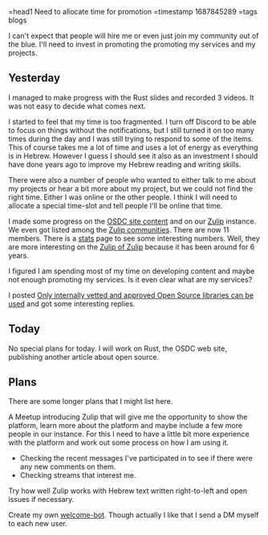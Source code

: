 =head1 Need to allocate time for promotion
=timestamp 1687845289
=tags blogs



I can't expect that people will hire me or even just join my community out of the blue. I'll need to invest in promoting the promoting my
services and my projects.



<h2>Yesterday</h2>

I managed to make progress with the Rust slides and recorded 3 videos. It was not easy to decide what comes next.

I started to feel that my time is too fragmented. I turn off Discord to be able to focus on things without the notifications,
but I still turned it on too many times during the day and I was still trying to respond to some of the items.
This of course takes me a lot of time and uses a lot of energy as everything is in Hebrew. However I guess I should see it also
as an investment I should have done years ago to improve my Hebrew reading and writing skills.

There were also a number of people who wanted to either talk to me about my projects or hear a bit more about my project, but we could not
find the right time. Either I was online or the other people. I think I will need to allocate a special time-slot and tell people I'll be online that time.

I made some progress on the <a href="https://osdc.code-maven.com/">OSDC site content</a> and on our <a href="https://osdc.zulipchat.com/">Zulip</a> instance.
We even got listed among the <a href="https://zulip.com/communities/">Zulip communities</a>.
There are now 11 members. There is a <a href="https://osdc.zulipchat.com/stats">stats</a> page to see some interesting numbers.
Well, they are more interesting on the <a href="https://chat.zulip.org/stats">Zulip of Zulip</a> because it has been around for 6 years.

I figured I am spending most of my time on developing content and maybe not enough promoting my services. Is it even clear what are my services?

I posted <a href="https://dev.to/szabgab/only-internally-vetted-and-approved-open-source-libraries-can-be-used-4m1i">Only internally vetted and approved Open Source libraries can be used</a>
and got some interesting replies.

<h2>Today</h2>

No special plans for today. I will work on Rust, the OSDC web site, publishing another article about open source.

<h2>Plans</h2>

There are some longer plans that I might list here.

A Meetup introducing Zulip that will give me the opportunity to show the platform, learn more about the platform and maybe include a few more people in our instance.
For this I need to have a little bit more experience with the platform and work out some process on how I am using it.

<ul>
<li>Checking the recent messages I've participated in to see if there were any new comments on them.</li>
<li>Checking streams that interest me.</li>
</ul>

Try how well Zulip works with Hebrew text written right-to-left and open issues if necessary.

Create my own <a href="https://chat.zulip.org/#narrow/stream/138-user-community/topic/how.20do.20you.20welcome.20new.20users.3F">welcome-bot</a>.
Though actually I like that I send a DM myself to each new user.


